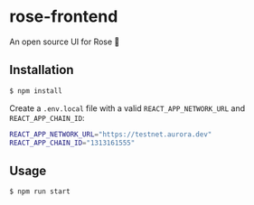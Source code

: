 # rose-frontend

An open source UI for Rose 🌹


## Installation

```bash
$ npm install
```

Create a `.env.local` file with a valid `REACT_APP_NETWORK_URL` and `REACT_APP_CHAIN_ID`:

```bash
REACT_APP_NETWORK_URL="https://testnet.aurora.dev"
REACT_APP_CHAIN_ID="1313161555"
```

## Usage

```bash
$ npm run start
```
